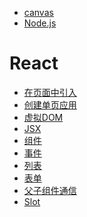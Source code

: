 - <a href="fe/canvas/index.md">canvas</a>
- <a href="fe/node/index.md">Node.js</a>

# React
- <a href="fe/react/在页面中引入.md">在页面中引入</a>
- <a href="fe/react/创建单页应用.md">创建单页应用</a>
- <a href="fe/react/虚拟DOM.md">虚拟DOM</a>
- <a href="fe/react/JSX.md">JSX</a>
- <a href="fe/react/组件.md">组件</a>
- <a href="fe/react/事件.md">事件</a>
- <a href="fe/react/列表.md">列表</a>
- <a href="fe/react/表单.md">表单</a>
- <a href="fe/react/父子组件通信.md">父子组件通信</a>
- <a href="fe/react/Slot.md">Slot</a>
